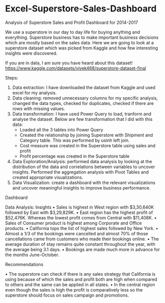 # Excel-Superstore-Sales-Dashboard
Analysis of Superstore Sales and Profit Dashboard for 2014-2017

We use a superstore in our day to day life for buying anything and everything. Superstore business has to make important business decisions which are mostly based on the sales data. Here we are going to look at a superstore dataset which was picked from Kaggle and how few interesting insights were discovered.

If you are in data, I am sure you have heard about this dataset!
https://www.kaggle.com/datasets/vivek468/superstore-dataset-final

Steps:

1. Data extraction: I have downloaded the dataset from Kaggle and used excel for my analysis.
2. Data cleaning: removed unnecessary columns for my specific analysis, changed the data types, checked for duplicates, checked if there are rows with missing values.
3. Data transformation: I have used Power Query to load, tranform and analyse the dataset. Below are few transformation that I did with this data:
   - Loaded all the 3 tables into Power Query
   - Created the relationship by joining Superstore with Shipment and Category table. This was performed by usinh left join.
   - Cost measure was created in the Superstore table using sales and profit
   - Profit percentage was created in the Superstore table
4. Data Exploration/Analysis: performed data analysis by looking at the distribution of the data and correlations between variables to uncover insights. Performed the aggregation analysis with Pivot Tables and created appropriate visualizations.
5. Data Visualization: create a dashboard with the relevant visualizations and uncover meaningful insights to improve business performance.

Dashboard

Data Analysis:
Insights
•	Sales is highest in West region with $3,30,640K followed by East with $3,29,829K.
•	East region has the highest profit of $52,476K. Whereas the lowest profit comes from Central with $11,408K.
•	Sales of Consumer product is highest among Corporate and Office products.
•	California tops the list of highest sales followed by New York.
•	Almost a 1/3 of the bookings were cancelled and almost 70% of those cancellations came from customers who made their bookings online.
•	The average duration of stay remains quite constant throughout the year, with the average being 3.1 days.
•	Bookings are made much more in advance for the months June-October.

Recommendations

•	The superstore can check if there is any sales strategy that California is using because of which the sales and profit both are high when compared to others and the same can be applied in all states.
•	In the central region even though the sales is high the profit is comparatively less so the superstore should focus on sales campaign and promotions.
